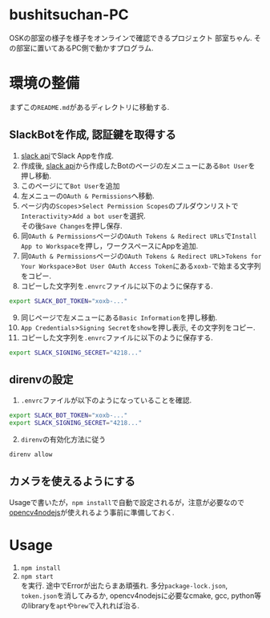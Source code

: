 # bushitsuchan-PC
OSKの部室の様子を様子をオンラインで確認できるプロジェクト 部室ちゃん.
その部室に置いてあるPC側で動かすプログラム.

# 環境の整備
まずこの`README.md`があるディレクトリに移動する.

## SlackBotを作成, 認証鍵を取得する
1. [slack api](https://api.slack.com/apps)でSlack Appを作成.
2. 作成後, [slack api](https://api.slack.com/apps)から作成したBotのページの左メニューにある`Bot User`を押し移動.
3. このページにて`Bot User`を追加
4. 左メニューの`OAuth & Permissions`へ移動.
5. ページ内の`Scopes`>`Select Permission Scopes`のプルダウンリストで`Interactivity`>`Add a bot user`を選択.<br>その後`Save Changes`を押し保存.
6. 同`OAuth & Permissions`ページの`OAuth Tokens & Redirect URLs`で`Install App to Workspace`を押し，ワークスペースにAppを追加.
7. 同`OAuth & Permissions`ページの`OAuth Tokens & Redirect URL`>`Tokens for Your Workspace`>`Bot User OAuth Access Token`にある`xoxb-`で始まる文字列をコピー.
8. コピーした文字列を`.envrc`ファイルに以下のように保存する.
```bash
export SLACK_BOT_TOKEN="xoxb-..."
```

9. 同じページで左メニューにある`Basic Information`を押し移動.
10. `App Credentials`>`Signing Secret`を`show`を押し表示, その文字列をコピー.
11. コピーした文字列を`.envrc`ファイルに以下のように保存する.
```bash
export SLACK_SIGNING_SECRET="4218..."
```
## direnvの設定
1. `.envrc`ファイルが以下のようになっていることを確認.
```bash
export SLACK_BOT_TOKEN="xoxb-..."
export SLACK_SIGNING_SECRET="4218..."
```
2. `direnv`の有効化方法に従う
```bash
direnv allow
```

## カメラを使えるようにする
Usageで書いたが，`npm install`で自動で設定されるが，注意が必要なので[opencv4nodejs](https://www.npmjs.com/package/opencv4nodejs#how-to-install)が使えれるよう事前に準備しておく.

# Usage
1. `npm install`
2. `npm start`  
を実行.
途中でErrorが出たらまあ頑張れ. 多分`package-lock.json`, `token.json`を消してみるか, opencv4nodejsに必要なcmake, gcc, python等のlibraryを`apt`や`brew`で入れれば治る.

